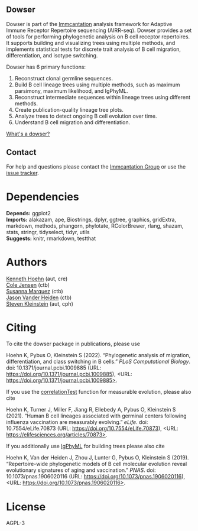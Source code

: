 Dowser
-------------------------------------------------------------------------------

Dowser is part of the [Immcantation](http://immcantation.readthedocs.io) 
analysis framework for Adaptive Immune Receptor Repertoire sequencing 
(AIRR-seq). Dowser provides a set of tools for performing phylogenetic analysis
on B cell receptor repertoires. It supports building and visualizing trees using 
multiple methods, and implements statistical tests for discrete trait analysis
of B cell migration, differentiation, and isotype switching.


Dowser has 6 primary functions:

1. Reconstruct clonal germline sequences.
2. Build B cell lineage trees using multiple methods, such as maximum parsimony, maximum likelihood, and IgPhyML.  
3. Reconstruct intermediate sequences within lineage trees using different methods. 
4. Create publication-quality lineage tree plots.
5. Analyze trees to detect ongoing B cell evolution over time.
6. Understand B cell migration and differentiation.


[What's a dowser?](https://en.wikipedia.org/wiki/Dowsing)

Contact
-------------------------------------------------------------------------------

For help and questions please contact the [Immcantation Group](mailto:immcantation@googlegroups.com)
or use the [issue tracker](https://bitbucket.org/kleinstein/dowser/issues?status=new&status=open).



# Dependencies

**Depends:** ggplot2  
**Imports:** alakazam, ape, Biostrings, dplyr, ggtree, graphics, gridExtra, markdown, methods, phangorn, phylotate, RColorBrewer, rlang, shazam, stats, stringr, tidyselect, tidyr, utils  
**Suggests:** knitr, rmarkdown, testthat


# Authors

[Kenneth Hoehn](mailto:kenneth.hoehn@yale.edu) (aut, cre)  
[Cole Jensen](mailto:cole.jensen@yale.edu) (ctb)  
[Susanna Marquez](mailto:susanna.marquez@yale.edu) (ctb)  
[Jason Vander Heiden](mailto:jason.vanderheiden@gmail.com) (ctb)  
[Steven Kleinstein](mailto:steven.kleinstein@yale.edu) (aut, cph)


# Citing


To cite the dowser package in publications, please use

Hoehn K, Pybus O, Kleinstein S (2022). “Phylogenetic analysis of
migration, differentiation, and class switching in B cells.” _PLoS
Computational Biology_. doi: 10.1371/journal.pcbi.1009885 (URL:
https://doi.org/10.1371/journal.pcbi.1009885), <URL:
https://doi.org/10.1371/journal.pcbi.1009885>.

If you use the [correlationTest](vignettes/Measurable-Evolution.md)
function for measurable evolution, please also cite

Hoehn K, Turner J, Miller F, Jiang R, Ellebedy A, Pybus O, Kleinstein S
(2021). “Human B cell lineages associated with germinal centers
following influenza vaccination are measurably evolving.” _eLife_. doi:
10.7554/eLife.70873 (URL: https://doi.org/10.7554/eLife.70873), <URL:
https://elifesciences.org/articles/70873>.

If you additionally use [IgPhyML](https://igphyml.readthedocs.io) for
building trees please also cite

Hoehn K, Van der Heiden J, Zhou J, Lunter G, Pybus O, Kleinstein S
(2019). “Repertoire-wide phylogenetic models of B cell molecular
evolution reveal evolutionary signatures of aging and vaccination.”
_PNAS_. doi: 10.1073/pnas.1906020116 (URL:
https://doi.org/10.1073/pnas.1906020116), <URL:
https://doi.org/10.1073/pnas.1906020116>.




# License

AGPL-3
